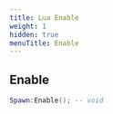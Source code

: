 ```yaml
---
title: Lua Enable
weight: 1
hidden: true
menuTitle: Enable
---
```

## Enable
```lua
Spawn:Enable(); -- void
```